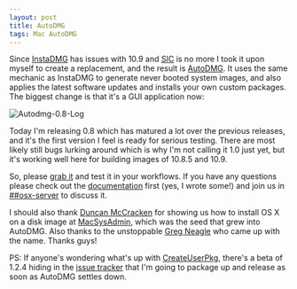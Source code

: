 ```yaml
---
layout: post
title: AutoDMG
tags: Mac AutoDMG
---
```


Since [InstaDMG](http://code.google.com/p/instadmg/) has issues with 10.9 and [SIC](http://www.mondada.com.au/) is no more I took it upon myself to create a replacement, and the result is [AutoDMG](https://github.com/MagerValp/AutoDMG). It uses the same mechanic as InstaDMG to generate never booted system images, and also applies the latest software updates and installs your own custom packages. The biggest change is that it's a GUI application now:

![Autodmg-0.8-Log](https://f.cloud.github.com/assets/404393/1420666/6dde1438-3fe3-11e3-8fed-b78aa74784a4.png)

Today I'm releasing 0.8 which has matured a lot over the previous releases, and it's the first version I feel is ready for serious testing. There are most likely still bugs lurking around which is why I'm not calling it 1.0 just yet, but it's working well here for building images of 10.8.5 and 10.9.

So, please [grab it](https://github.com/MagerValp/AutoDMG/releases) and test it in your workflows. If you have any questions please check out the [documentation](https://github.com/MagerValp/AutoDMG/wiki) first (yes, I wrote some!) and join us in [##osx-server](http://webchat.freenode.net/?channels=##osx-server) to discuss it.

I should also thank [Duncan McCracken](http://www.mondada.com.au/) for showing us how to install OS X on a disk image at [MacSysAdmin](http://docs.macsysadmin.se/2013/2013doc.html), which was the seed that grew into AutoDMG. Also thanks to the unstoppable [Greg Neagle](http://managingosx.wordpress.com/) who came up with the name. Thanks guys!

PS: If anyone's wondering what's up with [CreateUserPkg](http://magervalp.github.io/CreateUserPkg/), there's a beta of 1.2.4 hiding in the [issue tracker](https://github.com/MagerValp/CreateUserPkg/issues/31) that I'm going to package up and release as soon as AutoDMG settles down.
